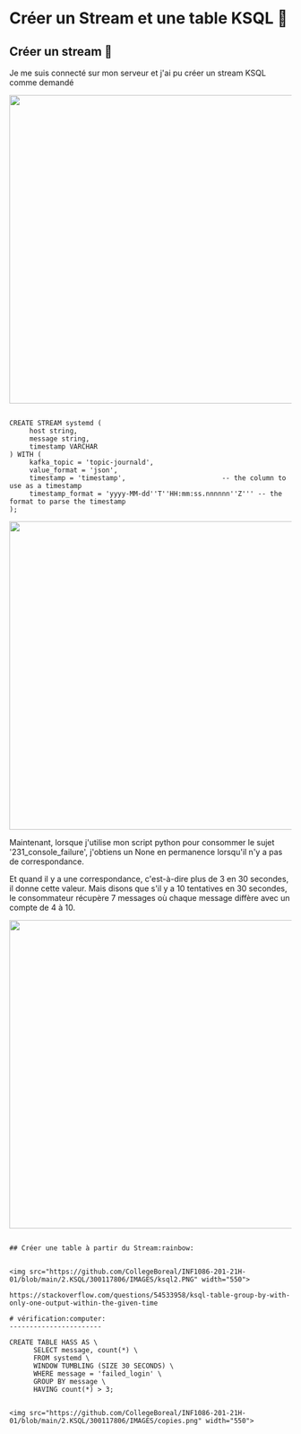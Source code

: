 # Créer un Stream et une table KSQL   :lion:

## Créer un stream :eagle:

Je  me suis connecté sur mon serveur et j'ai pu créer un stream KSQL comme demandé

<img src="https://github.com/CollegeBoreal/INF1086-201-21H-01/blob/main/2.KSQL/300117806/IMAGES/Copiee.png" width="550">


```
  
CREATE STREAM systemd (
     host string,
     message string,
     timestamp VARCHAR
) WITH (
     kafka_topic = 'topic-journald',
     value_format = 'json',
     timestamp = 'timestamp',                        -- the column to use as a timestamp
     timestamp_format = 'yyyy-MM-dd''T''HH:mm:ss.nnnnnn''Z''' -- the format to parse the timestamp
);
```

<img src="https://github.com/CollegeBoreal/INF1086-201-21H-01/blob/main/2.KSQL/300117806/IMAGES/ksql1.PNG" width="550">

      

Maintenant, lorsque j'utilise mon script python pour consommer le sujet '231_console_failure', j'obtiens un None en permanence lorsqu'il n'y a pas de correspondance.

Et quand il y a une correspondance, c'est-à-dire plus de 3 en 30 secondes, il donne cette valeur. Mais disons que s'il y a 10 tentatives en 30 secondes, le consommateur récupère 7 messages où chaque message diffère avec un compte de 4 à 10.

<img src=https://github.com/CollegeBoreal/INF1086-201-21H-01/blob/main/2.KSQL/300117806/IMAGES/kafka.PNG width="550">


```

## Créer une table à partir du Stream:rainbow:


<img src="https://github.com/CollegeBoreal/INF1086-201-21H-01/blob/main/2.KSQL/300117806/IMAGES/ksql2.PNG" width="550">

https://stackoverflow.com/questions/54533958/ksql-table-group-by-with-only-one-output-within-the-given-time

# vérification:computer:
-----------------------

CREATE TABLE HASS AS \
      SELECT message, count(*) \ 
      FROM systemd \
      WINDOW TUMBLING (SIZE 30 SECONDS) \
      WHERE message = 'failed_login' \
      GROUP BY message \
      HAVING count(*) > 3;
      
 
<img src="https://github.com/CollegeBoreal/INF1086-201-21H-01/blob/main/2.KSQL/300117806/IMAGES/copies.png" width="550">

      



